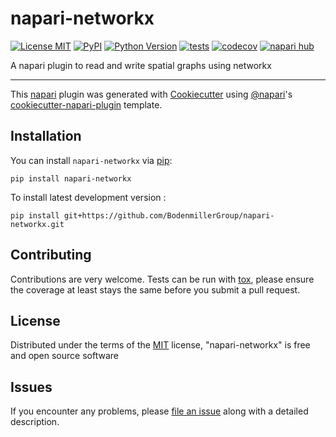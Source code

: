 # napari-networkx

[![License MIT](https://img.shields.io/pypi/l/napari-networkx.svg?color=green)](https://github.com/BodenmillerGroup/napari-networkx/raw/main/LICENSE)
[![PyPI](https://img.shields.io/pypi/v/napari-networkx.svg?color=green)](https://pypi.org/project/napari-networkx)
[![Python Version](https://img.shields.io/pypi/pyversions/napari-networkx.svg?color=green)](https://python.org)
[![tests](https://github.com/BodenmillerGroup/napari-networkx/workflows/tests/badge.svg)](https://github.com/BodenmillerGroup/napari-networkx/actions)
[![codecov](https://codecov.io/gh/BodenmillerGroup/napari-networkx/branch/main/graph/badge.svg)](https://codecov.io/gh/BodenmillerGroup/napari-networkx)
[![napari hub](https://img.shields.io/endpoint?url=https://api.napari-hub.org/shields/napari-networkx)](https://napari-hub.org/plugins/napari-networkx)

A napari plugin to read and write spatial graphs using networkx

----------------------------------

This [napari] plugin was generated with [Cookiecutter] using [@napari]'s [cookiecutter-napari-plugin] template.

## Installation

You can install `napari-networkx` via [pip]:

    pip install napari-networkx

To install latest development version :

    pip install git+https://github.com/BodenmillerGroup/napari-networkx.git

## Contributing

Contributions are very welcome. Tests can be run with [tox], please ensure
the coverage at least stays the same before you submit a pull request.

## License

Distributed under the terms of the [MIT] license,
"napari-networkx" is free and open source software

## Issues

If you encounter any problems, please [file an issue] along with a detailed description.

[napari]: https://github.com/napari/napari
[Cookiecutter]: https://github.com/audreyr/cookiecutter
[@napari]: https://github.com/napari
[MIT]: http://opensource.org/licenses/MIT
[cookiecutter-napari-plugin]: https://github.com/napari/cookiecutter-napari-plugin
[file an issue]: https://github.com/BodenmillerGroup/napari-networkx/issues
[tox]: https://tox.readthedocs.io/en/latest/
[pip]: https://pypi.org/project/pip/
[PyPI]: https://pypi.org/

